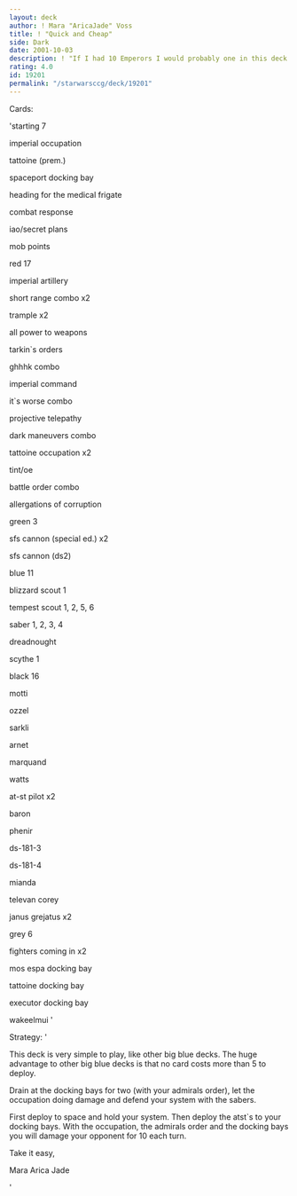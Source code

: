 ```yaml
---
layout: deck
author: ! Mara "AricaJade" Voss
title: ! "Quick and Cheap"
side: Dark
date: 2001-10-03
description: ! "If I had 10 Emperors I would probably one in this deck."
rating: 4.0
id: 19201
permalink: "/starwarsccg/deck/19201"
---
```

Cards: 

'starting 7

imperial occupation

tattoine (prem.)

spaceport docking bay

heading for the medical frigate

combat response

iao/secret plans

mob points


red 17

imperial artillery

short range combo x2

trample x2

all power to weapons

tarkin`s orders

ghhhk combo

imperial command

it`s worse combo

projective telepathy

dark maneuvers combo

tattoine occupation x2

tint/oe

battle order combo

allergations of corruption


green 3

sfs cannon (special ed.) x2

sfs cannon (ds2)


blue 11

blizzard scout 1

tempest scout 1, 2, 5, 6

saber 1, 2, 3, 4

dreadnought

scythe 1


black 16

motti

ozzel

sarkli

arnet

marquand

watts

at-st pilot x2

baron

phenir

ds-181-3

ds-181-4

mianda

televan corey

janus grejatus x2


grey 6

fighters coming in x2

mos espa docking bay

tattoine docking bay

executor docking bay

wakeelmui '

Strategy: '

This deck is very simple to play, like other big blue decks. The huge advantage to other big blue decks is that no card costs more than 5 to deploy.


Drain at the docking bays for two (with your admirals order), let the occupation doing damage and defend your system with the sabers.


First deploy to space and hold your system. Then deploy the atst`s to your docking bays. With the occupation, the admirals order and the docking bays you will damage your opponent for 10 each turn.



Take it easy,

Mara Arica Jade


'
